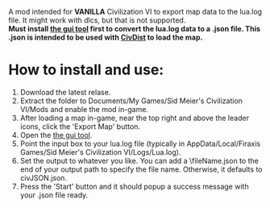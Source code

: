 A mod intended for **VANILLA** Civilization VI to export map data to the lua.log file. It might work with dlcs, but that is not supported.        
**Must install [the gui tool](https://github.com/DarrelTran/civdist-gui.git) first to convert the lua.log data to a .json file. This .json is intended to be used with [CivDist](https://github.com/DarrelTran/civdist.git) to load the map.**

# How to install and use:
1. Download the latest relase. 
2. Extract the folder to Documents/My Games/Sid Meier's Civilization VI/Mods and enable the mod in-game. 
3. After loading a map in-game, near the top right and above the leader icons, click the 'Export Map' button.
4. Open the [the gui tool](https://github.com/DarrelTran/civdist-gui.git).
5. Point the input box to your lua.log file (typically in AppData/Local/Firaxis Games/Sid Meier's Civilization VI/Logs/Lua.log).
6. Set the output to whatever you like. You can add a \fileName.json to the end of your output path to specify the file name. Otherwise, it defaults to civJSON.json.
7. Press the 'Start' button and it should popup a success message with your .json file ready.
